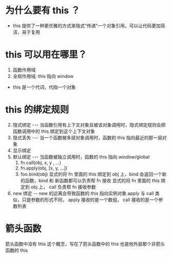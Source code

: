 # 为什么要有 this ？
- this 提供了一种更优雅的方式来隐式“传递”一个对象引用，可以让代码更加简洁，易于复用

# this 可以用在哪里？
1. 函数作用域
2. 全局作用域: this 指向 window

- this 是一个代词，代指一个对象

# this 的绑定规则
2. 隐式绑定 --- 当函数引用有上下文对象且被该对象调用时，隐式绑定规则会把函数调用中的 this 绑定到这个上下文对象
3. 隐式丢失 --- 当一个函数被多层对象调用时，函数的 this 指向最近的那一层对象
4. 显示绑定 
1. 默认绑定 --- 当函数被独立调用时，函数的 this 指向 window/global
    1. fn.call(obj, x, y , ...)
    2. fn.apply(obj, [x, y, ...])
    3. foo.bind(obj)
     显式的将 fn 里面的 this 绑定到 obj 上，bind 会返回一个新的函数，bind 和 新函数都可以负责帮 fn 接收
     显式的将 fn 里面的 this 绑定到 obj 上， call 负责帮 fn 接收参数
5. new 绑定 -- new 的远离会导致函数的 this 指向实例对象 
     apply 与 call 类似，只是参数的形式不同， apply 接收的是一个数组， call 接收的是一个参数列表
    
# 箭头函数
箭头函数中没有 this 这个概念，写在了箭头函数中的 this 也是他外层那个非箭头函数的 this